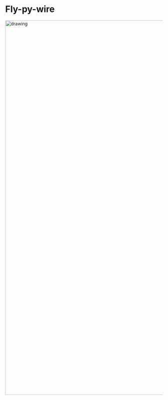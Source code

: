 # Fly-py-wire

<!-- <img src="https://i.imgur.com/ksNt8Ox.png" alt="drawing" width="1200"/> -->
<img src="https://i.ibb.co/253h9ZR/A29s.png" alt="drawing" width="1200"/>

